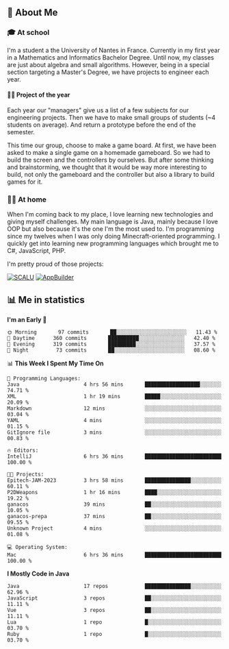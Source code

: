 ## 👀 About Me

### 🎓 At school

I'm a student a the University of Nantes in France. Currently in my first year in a Mathematics and Informatics Bachelor Degree. Until now, my classes are just about algebra and small algorithms. However, being in a special section targeting a Master's Degree, we have projects to engineer each year. 

#### 🔧🔬 Project of the year

Each year our "managers" give us a list of a few subjects for our engineering projects. Then we have to make small groups of students (~4 students on average). And return a prototype before the end of the semester.

This time our group, choose to make a game board. At first, we have been asked to make a single game on a homemade gameboard. So we had to build the screen and the controllers by ourselves. 
But after some thinking and brainstorming, we thought that it would be way more interesting to build, not only the gameboard and the controller but also a library to build games for it.

### 👨‍💻 At home

When I'm coming back to my place, I love learning new technologies and giving myself challenges. My main language is Java, mainly because I love OOP but also because it's the one I'm the most used to. I'm programming since my twelves when I was only doing Minecraft-oriented programming.  I quickly get into learning new programming languages which brought me to C#, JavaScript, PHP. 

I'm pretty proud of those projects:

[![SCALU](https://github-readme-stats.vercel.app/api/pin?username=renardfute&repo=SCALU)](https://github.com/renardfute/scalu)
[![AppBuilder](https://github-readme-stats.vercel.app/api/pin?username=pulsedev2&repo=AppBuilder)](https://github.com/pulsedev2/AppBuilder)

## 📊 Me in statistics
<!--START_SECTION:waka-->
**I'm an Early 🐤** 

```text
🌞 Morning       97 commits       ██░░░░░░░░░░░░░░░░░░░░░░░   11.43 % 
🌆 Daytime      360 commits       ██████████░░░░░░░░░░░░░░░   42.40 % 
🌃 Evening      319 commits       █████████░░░░░░░░░░░░░░░░   37.57 % 
🌙 Night         73 commits       ██░░░░░░░░░░░░░░░░░░░░░░░   08.60 % 

```


📊 **This Week I Spent My Time On** 

```text
💬 Programming Languages: 
Java                     4 hrs 56 mins       ██████████████████░░░░░░░   74.71 % 
XML                      1 hr 19 mins        █████░░░░░░░░░░░░░░░░░░░░   20.09 % 
Markdown                 12 mins             ░░░░░░░░░░░░░░░░░░░░░░░░░   03.04 % 
YAML                     4 mins              ░░░░░░░░░░░░░░░░░░░░░░░░░   01.15 % 
GitIgnore file           3 mins              ░░░░░░░░░░░░░░░░░░░░░░░░░   00.83 % 

🔥 Editors: 
IntelliJ                 6 hrs 36 mins       █████████████████████████   100.00 % 

🐱‍💻 Projects: 
Epitech-JAM-2023         3 hrs 58 mins       ███████████████░░░░░░░░░░   60.11 % 
P2DWeapons               1 hr 16 mins        ████░░░░░░░░░░░░░░░░░░░░░   19.22 % 
ganacos                  39 mins             ██░░░░░░░░░░░░░░░░░░░░░░░   10.05 % 
ganacos-prepa            37 mins             ██░░░░░░░░░░░░░░░░░░░░░░░   09.55 % 
Unknown Project          4 mins              ░░░░░░░░░░░░░░░░░░░░░░░░░   01.08 % 

💻 Operating System: 
Mac                      6 hrs 36 mins       █████████████████████████   100.00 % 

```

**I Mostly Code in Java** 

```text
Java                     17 repos            ███████████████░░░░░░░░░░   62.96 % 
JavaScript               3 repos             ██░░░░░░░░░░░░░░░░░░░░░░░   11.11 % 
Vue                      3 repos             ██░░░░░░░░░░░░░░░░░░░░░░░   11.11 % 
Lua                      1 repo              █░░░░░░░░░░░░░░░░░░░░░░░░   03.70 % 
Ruby                     1 repo              █░░░░░░░░░░░░░░░░░░░░░░░░   03.70 % 

```



<!--END_SECTION:waka-->
